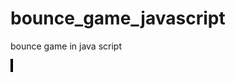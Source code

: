 # bounce_game_javascript
bounce game in java script
<html>
  <head>
    <title>Bounce</title>
  </head>
  <body>
    <canvas width="500" height="500" id="ctx" style="border:2px solid #000000"/>
    <script type="text/javascript">

      var ctx = document.getElementById('ctx').getContext('2d');
      var WIDTH = 500;
      var HEIGHT = 500;
      var score, intervalVar, hitcount, running = false;
      ctx.font = '20px Calibri';
      ctx.fillText('click me to restart',250,250);

      var ball = {
        x:0,
        y:0,
        radius:5,
        color:'green',
        spdX:-5,
        spdY:-5
      };

      var base = {
        x:0,
        y:400,
        height:20,
        width:100,
        color:'red',
        pressingLeft:false,
        pressingRight:false,
        lives:3
      };

      document.getElementById('ctx').onmousedown = function(){
        if (running){
          running = false;
          clearInterval(intervalVar);
        }
        startGame();
      }

      document.onkeydown = function(event) {
        if (event.keyCode == 37) {
          base.pressingLeft = true;
          base.pressingRight = false;
        }
        else if (event.keyCode == 39) {
          base.pressingLeft = false;
          base.pressingRight = true;
        }
      }

      document.onkeyup = function(event) {
        if (event.keyCode == 37) {
          base.pressingLeft = false;
        }
        else if (event.keyCode == 39) {
          base.pressingRight = false;
        }
      }
      testCollision = function(base,ball){
        return ((base.x < ball.x + 2*ball.radius) && (ball.x < base.x + base.width) && (base.y < ball.y + 2*ball.radius) && (ball.y < base.y + base.height));

      }


      drawBall = function() {
        ctx.save();
        ctx.fillStyle = ball.color;
        ctx.beginPath();
        ctx.arc(ball.x,ball.y,ball.radius,0,2 * Math.PI);
        ctx.fill();
        ctx.restore();
      }

      drawBase = function() {
        ctx.save();
        ctx.fillStyle = base.color;
        ctx.fillRect(base.x,base.y,base.width,base.height);
        ctx.restore();
      }

      updateBarPosition = function() {
        if (base.pressingLeft) {
          base.x = base.x - 5;
        }
        else if (base.pressingRight) {
          base.x = base.x + 5;
        }
        if (base.x < 0) {
          base.x = 0;
        }
        if (base.x > WIDTH-base.width) {
          base.x = WIDTH-base.width;
        }
      }

      updateBallPosition = function() {
        ball.x += ball.spdX;
        ball.y += ball.spdY;
        if (ball.x > WIDTH || ball.x < 0) {
          hitcount++;
          if(hitcount%50==0){
            if(ball.spdX < 0){
              ball.spdX = -(Mth.abs(ball.spdX)+1);

            }
            else {
              ball.spdX += 1;
            }
          }
          ball.spdX = -ball.spdX;
        }
        if (ball.y < 0) {
          hitcount++;
          if(hitcount%10==0){
            if(ball.spdY < 0){
              ball.spdY = -(Mth.abs(ball.spdY)+1);

            }
            else {
              ball.spdY += 1;
            }
          }
          ball.spdY = -ball.spdY;
        }
        if (ball.y > HEIGHT){
          hitcount++;
          if(hitcount%10==0){
            if(ball.spdY < 0){
              ball.spdY = -(Math.abs(ball.spdY)+1);

            }
            else {
              ball.spdY += 1;
            }
          }
          ball.spdY = -ball.spdY;
          base.lives--;
        }
      }
      isgameover = function() {
        if(base.lives<0 || score == 330){
          clearInterval(intervalVar);
          ctx.fillText('Game over! click to restart',150,250);

        }
      }

      update = function() {
        ctx.clearRect(0,0,WIDTH,HEIGHT);

        drawBall();
        drawBase();
        if(testCollision(base,ball)){
          ball.spdY = -ball.spdY;
          score += 3;
        }

        ctx.fillText("Score: "+score,5,490);
        ctx.fillText("Lives: "+base.lives,430,490);
        isgameover();
        updateBarPosition();
        updateBallPosition();
      }

      startGame = function() {
        base.x = 150;
        ball.x = base.x + 100;
        ball.y = base.y - 100;


        score = 0;
        base.lives = 3;
        hitcount = 0;
        running = true;


        intervalVar = setInterval(update,20);
      }



    </script>
  </body>
</html>
